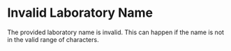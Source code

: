 # Invalid Laboratory Name

The provided laboratory name is invalid. This can happen if the name is not in the valid range of characters.
